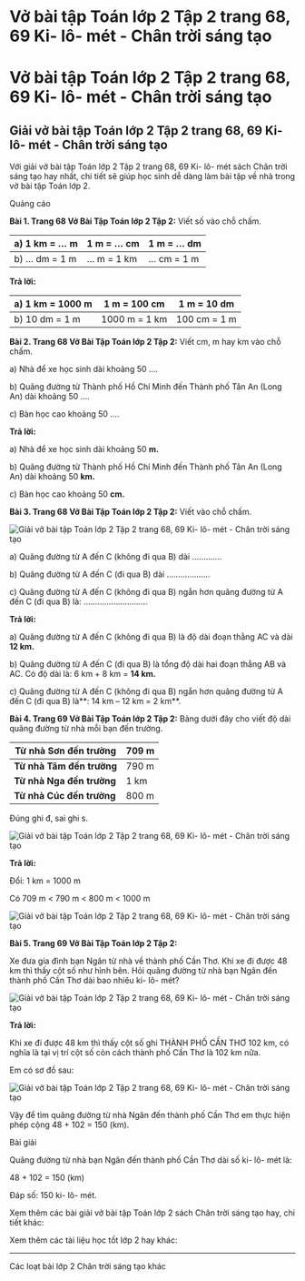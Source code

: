# Vở bài tập Toán lớp 2 Tập 2 trang 68, 69 Ki- lô- mét - Chân trời sáng tạo

# Vở bài tập Toán lớp 2 Tập 2 trang 68, 69 Ki- lô- mét - Chân trời sáng tạo

## Giải vở bài tập Toán lớp 2 Tập 2 trang 68, 69 Ki- lô- mét - Chân trời sáng tạo

Với giải vở bài tập Toán lớp 2 Tập 2 trang 68, 69 Ki- lô- mét sách Chân trời sáng tạo hay nhất, chi tiết sẽ giúp học sinh dễ dàng làm bài tập về nhà trong vở bài tập Toán lớp 2.

Quảng cáo

**Bài 1. Trang 68 Vở Bài Tập Toán lớp 2 Tập 2:** Viết số vào chỗ chấm.

a) 1 km = … m |  1 m = … cm |  1 m = … dm  
---|---|---  
b) … dm = 1 m |  … m = 1 km |  … cm = 1 m  
  
**Trả lời:**

a) 1 km = 1000 m |  1 m = 100 cm |  1 m = 10 dm  
---|---|---  
b) 10 dm = 1 m |  1000 m = 1 km |  100 cm = 1 m  
  
  


**Bài 2. Trang 68 Vở Bài Tập Toán lớp 2 Tập 2:** Viết cm, m hay km vào chỗ chấm.

a) Nhà để xe học sinh dài khoảng 50 ….

b) Quãng đường từ Thành phố Hồ Chí Minh đến Thành phố Tân An (Long An) dài khoảng 50 ….

c) Bàn học cao khoảng 50 ….

**Trả lời:**

a) Nhà để xe học sinh dài khoảng 50 **m.**

b) Quãng đường từ Thành phố Hồ Chí Minh đến Thành phố Tân An (Long An) dài khoảng 50 **km.**

c) Bàn học cao khoảng 50 **cm.**

**Bài 3. Trang 68 Vở Bài Tập Toán lớp 2 Tập 2:** Viết vào chỗ chấm.

![Giải vở bài tập Toán lớp 2 Tập 2 trang 68, 69 Ki- lô- mét - Chân trời sáng tạo](https://vietjack.com/vbt-toan-2-ct/images/ki-lo-met-trang-68-69-1.png)

a) Quãng đường từ A đến C (không đi qua B) dài ………….

b) Quãng đường từ A đến C (đi qua B) dài ……………….

c) Quãng đường từ A đến C (không đi qua B) ngắn hơn quãng đường từ A đến C (đi qua B) là: ……………………….

**Trả lời:**

a) Quãng đường từ A đến C (không đi qua B) là độ dài đoạn thằng AC và dài **12 km.**

b) Quãng đường từ A đến C (đi qua B) là tổng độ dài hai đoạn thẳng AB và AC. Có độ dài là: 6 km + 8 km = **14 km.**

c) Quãng đường từ A đến C (không đi qua B) ngắn hơn quãng đường từ A đến C (đi qua B) là**: 14 km – 12 km = 2 km**.

**Bài 4. Trang 69 Vở Bài Tập Toán lớp 2 Tập 2:** Bảng dưới đây cho viết độ dài quãng đường từ nhà mỗi bạn đến trường.

**Từ nhà Sơn đến trường** |  709 m  
---|---  
**Từ nhà Tâm đến trường** |  790 m  
**Từ nhà Nga đến trường** |  1 km  
**Từ nhà Cúc đến trường** |  800 m  
  
Đúng ghi đ, sai ghi s.

![Giải vở bài tập Toán lớp 2 Tập 2 trang 68, 69 Ki- lô- mét - Chân trời sáng tạo](https://vietjack.com/vbt-toan-2-ct/images/ki-lo-met-trang-68-69-2.png)

**Trả lời:**

Đổi: 1 km = 1000 m 

Có 709 m < 790 m < 800 m < 1000 m 

![Giải vở bài tập Toán lớp 2 Tập 2 trang 68, 69 Ki- lô- mét - Chân trời sáng tạo](https://vietjack.com/vbt-toan-2-ct/images/ki-lo-met-trang-68-69-3.png)

**Bài 5. Trang 69 Vở Bài Tập Toán lớp 2 Tập 2:**

Xe đưa gia đình bạn Ngân từ nhà về thành phố Cần Thơ. Khi xe đi được 48 km thì thấy cột số như hình bên. Hỏi quãng đường từ nhà bạn Ngân đến thành phố Cần Thơ dài bao nhiêu ki- lô- mét?

![Giải vở bài tập Toán lớp 2 Tập 2 trang 68, 69 Ki- lô- mét - Chân trời sáng tạo](https://vietjack.com/vbt-toan-2-ct/images/ki-lo-met-trang-68-69-4.png)

**Trả lời:**

Khi xe đi được 48 km thì thấy cột số ghi THÀNH PHỐ CẦN THƠ 102 km, có nghĩa là tại vị trí cột số còn cách thành phố Cần Thơ là 102 km nữa. 

Em có sơ đồ sau:

![Giải vở bài tập Toán lớp 2 Tập 2 trang 68, 69 Ki- lô- mét - Chân trời sáng tạo](https://vietjack.com/vbt-toan-2-ct/images/ki-lo-met-trang-68-69-5.png)

Vậy để tìm quãng đường từ nhà Ngân đến thành phố Cần Thơ em thực hiện phép cộng 48 + 102 = 150 (km).

Bài giải

Quãng đường từ nhà bạn Ngân đến thành phố Cần Thơ dài số ki- lô- mét là:

48 + 102 = 150 (km)

Đáp số: 150 ki- lô- mét.

Xem thêm các bài giải vở bài tập Toán lớp 2 sách Chân trời sáng tạo hay, chi tiết khác:

Xem thêm các tài liệu học tốt lớp 2 hay khác:

* * *

Các loạt bài lớp 2 Chân trời sáng tạo khác
